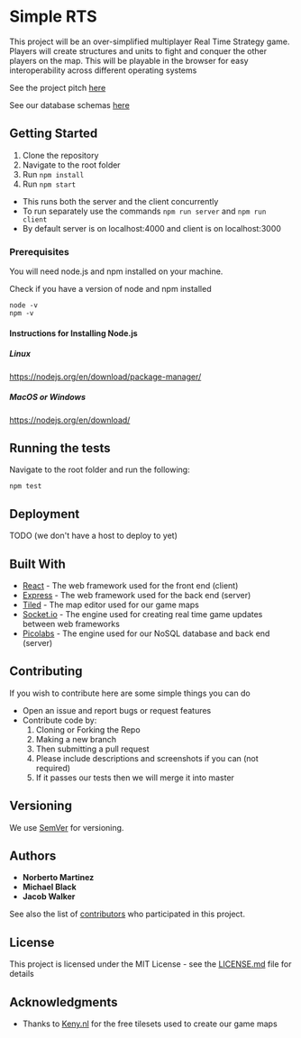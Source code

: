 # Simple RTS

This project will be an over-simplified multiplayer Real Time Strategy game. Players will create structures and units to fight and conquer the other players on the map. This will be playable in the browser for easy interoperability across different operating systems

See the project pitch [here](https://github.com/BYUCS452S2020/Simple-RTS-Game/blob/master/Project%20Pitch%20CS%20452.pdf)

See our database schemas [here](https://github.com/BYUCS452S2020/Simple-RTS-Game/blob/master/DBSchemas.md)

## Getting Started

1. Clone the repository
2. Navigate to the root folder
3. Run `npm install`
4. Run `npm start`
  * This runs both the server and the client concurrently
  * To run separately use the commands `npm run server` and `npm run client`
  * By default server is on localhost:4000 and client is on localhost:3000

### Prerequisites

You will need node.js and npm installed on your machine.

Check if you have a version of node and npm installed

```
node -v
npm -v
```

#### Instructions for Installing Node.js

##### Linux
https://nodejs.org/en/download/package-manager/

##### MacOS or Windows
https://nodejs.org/en/download/


## Running the tests

Navigate to the root folder and run the following:
```
npm test
```

## Deployment

TODO (we don't have a host to deploy to yet)

## Built With

* [React](https://reactjs.org/) - The web framework used for the front end (client)
* [Express](https://expressjs.com/) - The web framework used for the back end (server)
* [Tiled](https://www.mapeditor.org/) - The map editor used for our game maps
* [Socket.io](https://socket.io) - The engine used for creating real time game updates between web frameworks
* [Picolabs](http://picolabs.io/) - The engine used for our NoSQL database and back end (server)

## Contributing

If you wish to contribute here are some simple things you can do

* Open an issue and report bugs or request features
* Contribute code by:
  1. Cloning or Forking the Repo
  2. Making a new branch
  3. Then submitting a pull request
  4. Please include descriptions and screenshots if you can (not required)
  5. If it passes our tests then we will merge it into master

## Versioning

We use [SemVer](http://semver.org/) for versioning.

## Authors

* **Norberto Martinez**
* **Michael Black**
* **Jacob Walker**

See also the list of [contributors](https://github.com/BYUCS452S2020/Simple-RTS-Game/graphs/contributors) who participated in this project.

## License

This project is licensed under the MIT License - see the [LICENSE.md](LICENSE.md) file for details

## Acknowledgments

* Thanks to [Keny.nl](https://www.kenney.nl/assets) for the free tilesets used to create our game maps
